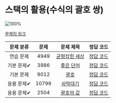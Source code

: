 # 스택의 활용(수식의 괄호 쌍)

![100%](https://progress-bar.xyz/5/?scale=5&title=progress&width=500&color=babaca&suffix=/5)

[문제집 링크](https://www.acmicpc.net/workbook/view/7312)

| 문제 분류 | 문제 | 문제 제목 | 정답 코드 |
| :--: | :--: | :--: | :--: |
| 연습 문제 | 4949 | [균형잡힌 세상](https://www.acmicpc.net/problem/4949) | [정답 코드](../0x08/solutions/4949.cpp) |
| 기본 문제✔ | 3986 | [좋은 단어](https://www.acmicpc.net/problem/3986) | [정답 코드](../0x08/solutions/3986.cpp) |
| 기본 문제 | 9012 | [괄호](https://www.acmicpc.net/problem/9012) | [정답 코드](../0x08/solutions/9012.cpp) |
| 응용 문제✔ | 10799 | [쇠막대기](https://www.acmicpc.net/problem/10799) | [정답 코드](../0x08/solutions/10799.cpp) |
| 응용 문제✔ | 2504 | [괄호의 값](https://www.acmicpc.net/problem/2504) | [정답 코드](../0x08/solutions/2504.cpp) |
